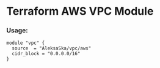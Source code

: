 # Terraform AWS VPC Module

### Usage:
```
module "vpc" {
  source  = "AleksaSka/vpc/aws"
  cidr_block = "0.0.0.0/16"
}

```